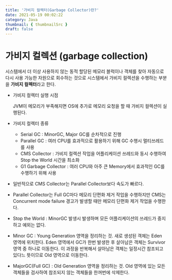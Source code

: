 ```yaml
---
title: '가비지 컬렉터(Garbage Collector)란?'
date: 2021-05-19 00:02:22
category: Java
thumbnail: { thumbnailSrc }
draft: false
---
```


# 가비지 컬렉션 (garbage collection)

시스템에서 더 이상 사용하지 않는 동적 할당된 메모리 블럭이나 객체를 찾아 자동으로 다시 사용 가능한 자원으로 회수하는 것으로 시스템에서 가비지 컬렉션을 수행하는 부분을 **가비지 컬렉터**라고 한다.

- 가비지 컬렉터 실행 시점

  JVM이 메모리가 부족해지면 OS에 추가로 메모리 요청을 할 때 가비지 컬렉션이 실행된다.

- 가비지 컬렉터 종류

  - Serial GC : MinorGC, Major GC를 순차적으로 진행
  - Parallel GC : 여러 CPU를 효과적으로 활용하기 위해 GC 수행시 멀티쓰레드를 사용
  - CMS Collector : 가비지 컬렉션 작업을 어플리케이션 쓰레드와 동시 수행하여 Stop the World 시간을 최소화
  - G1 Garbage Collector : 여러 CPU와 아주 큰 Memory에서 효과적인 GC를 수행하기 위해 사용

- 일반적으로 CMS Collector는 Parallel Collector보다 속도가 빠르다.
- Parallel Collector는 Full GC마다 메모리 단편화 제거 작업을 수행하지만 CMS는 Concurrent mode failure 경고가 발생할 때만 메모리 단편화 제거 작업을 수행한다.
- Stop the World : MinorGC 발생시 발생하며 모든 어플리케이션의 쓰레드가 중지하고 예외는 없다.
- Minor GC : Young Generation 영역을 정리하는 것. 새로 생성된 객체는 Eden 영역에 위치한다. Eden 영역에서 GC가 한번 발생한 후 살아남은 객체는 Survivor 영역 중 하나로 이동한다. 이 과정을 반복해서 살아남은 객체는 일정시간 참조되고 있다느 뜻이므로 Old 영역으로 이동한다.
- MajorGC(Full GC) : Old Generation 영역을 정리하는 것. Old 영역에 있는 모든 객체들을 검사하여 참조되지 않는 객체들을 한꺼번에 삭제한다.
